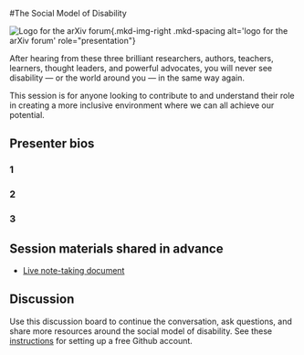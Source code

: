#The Social Model of Disability

![Logo for the arXiv forum](../../assets/arxiv-forum-logo-full-2024.svg){.mkd-img-right .mkd-spacing alt='logo for the arXiv forum' role="presentation"}

After hearing from these three brilliant researchers, authors, teachers, learners, thought leaders, and powerful advocates, you will never see disability — or the world around you — in the same way again.

This session is for anyone looking to contribute to and understand their role in creating a more inclusive environment where we can all achieve our potential.

## Presenter bios

### 1

### 2

### 3

## Session materials shared in advance
- [Live note-taking document]()

## Discussion
Use this discussion board to continue the conversation, ask questions, and share more resources around the social model of disability. See these [instructions](discussion-board.md) for setting up a free Github account.
